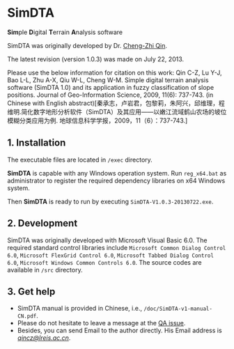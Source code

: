 # SimDTA
**Sim**ple **D**igital **T**errain **A**nalysis software

SimDTA was originally developed by Dr. [Cheng-Zhi Qin](http://people.ucas.ac.cn/~qincz?language=en).

The latest revision (version 1.0.3) was made on July 22, 2013.

Please use the below information for citation on this work:
Qin C-Z,  Lu Y-J, Bao L-L,  Zhu A-X,  Qiu W-L,  Cheng W-M. Simple digital terrain analysis software (SimDTA 1.0) and its application in fuzzy classification of slope positions. Journal of Geo-Information Science, 2009, 11(6): 737-743. (in Chinese with English abstract)[秦承志，卢岩君，包黎莉，朱阿兴，邱维理，程维明.简化数字地形分析软件（SimDTA）及其应用——以嫩江流域鹤山农场的坡位模糊分类应用为例. 地球信息科学学报，2009，11（6）：737-743.]

## 1. Installation

The executable files are located in `/exec` directory.

**SimDTA** is capable with any Windows operation system. Run `reg_x64.bat` as administrator to register the required dependency libraries on x64 Windows system. 

Then **SimDTA** is ready to run by executing `SimDTA-V1.0.3-20130722.exe`.

## 2. Development

SimDTA was originally developed with Microsoft Visual Basic 6.0. The required standard control libraries include `Microsoft Common Dialog Control 6.0`, `Microsoft FlexGrid Control 6.0`, `Microsoft Tabbed Dialog Control 6.0`, `Microsoft Windows Common Controls 6.0`. The source codes are available in `/src` directory.

## 3. Get help

+ SimDTA manual is provided in Chinese, i.e., `/doc/SimDTA-v1-manual-CN.pdf`.
+ Please do not hesitate to leave a message at the [QA issue](https://github.com/lreis2415/SimDTA/issues/1). 
+ Besides, you can send Email to the author directly. His Email address is *qincz@lreis.ac.cn*.
